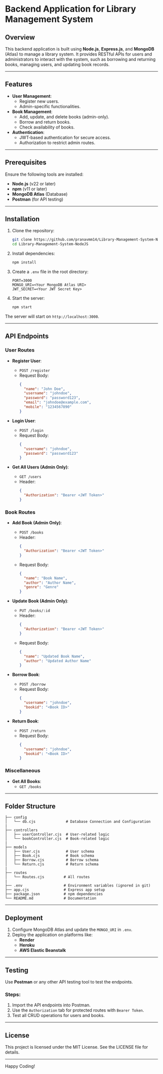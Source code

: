 # Backend Application for Library Management System

## Overview
This backend application is built using **Node.js**, **Express.js**, and **MongoDB** (Atlas) to manage a library system. It provides RESTful APIs for users and administrators to interact with the system, such as borrowing and returning books, managing users, and updating book records.

---

## Features
- **User Management**:
  - Register new users.
  - Admin-specific functionalities.
- **Book Management**:
  - Add, update, and delete books (admin-only).
  - Borrow and return books.
  - Check availability of books.
- **Authentication**:
  - JWT-based authentication for secure access.
  - Authorization to restrict admin routes.

---

## Prerequisites
Ensure the following tools are installed:
- **Node.js** (v22 or later)
- **npm** (v11 or later)
- **MongoDB Atlas** (Database)
- **Postman** (for API testing)

---

## Installation

1. Clone the repository:
   ```bash
   git clone https://github.com/pranavmm14/Library-Management-System-NodeJS.git
   cd Library-Management-System-NodeJS
   ```

2. Install dependencies:
   ```bash
   npm install
   ```

3. Create a `.env` file in the root directory:
   ```plaintext
   PORT=3000
   MONGO_URI=<Your MongoDB Atlas URI>
   JWT_SECRET=<Your JWT Secret Key>
   ```

4. Start the server:
   ```bash
   npm start
   ```

The server will start on `http://localhost:3000`.

---

## API Endpoints

### **User Routes**
- **Register User**:
  - `POST /register`
  - Request Body:
    ```json
    {
      "name": "John Doe",
      "username": "johndoe",
      "password": "password123",
      "email": "johndoe@example.com",
      "mobile": "1234567890"
    }
    ```

- **Login User**:
  - `POST /login`
  - Request Body:
    ```json
    {
      "username": "johndoe",
      "password": "password123"
    }
    ```

- **Get All Users (Admin Only)**:
  - `GET /users`
  - Header:
    ```json
    {
      "Authorization": "Bearer <JWT Token>"
    }
    ```

### **Book Routes**
- **Add Book (Admin Only)**:
  - `POST /books`
  - Header:
    ```json
    {
      "Authorization": "Bearer <JWT Token>"
    }
    ```
  - Request Body:
    ```json
    {
      "name": "Book Name",
      "author": "Author Name",
      "genre": "Genre"
    }
    ```

- **Update Book (Admin Only)**:
  - `PUT /books/:id`
  - Header:
    ```json
    {
      "Authorization": "Bearer <JWT Token>"
    }
    ```
  - Request Body:
    ```json
    {
      "name": "Updated Book Name",
      "author": "Updated Author Name"
    }
    ```

- **Borrow Book**:
  - `POST /borrow`
  - Request Body:
    ```json
    {
      "username": "johndoe",
      "bookid": "<Book ID>"
    }
    ```

- **Return Book**:
  - `POST /return`
  - Request Body:
    ```json
    {
      "username": "johndoe",
      "bookid": "<Book ID>"
    }
    ```

### **Miscellaneous**
- **Get All Books**:
  - `GET /books`

---

## Folder Structure
```plaintext
├── config
│   └── db.cjs              # Database Connection and Configuration
|
├── controllers
│   ├── userController.cjs  # User-related logic
│   └── bookController.cjs  # Book-related logic
|
├── models
│   ├── User.cjs            # User schema
│   ├── Book.cjs            # Book schema
│   ├── Borrow.cjs          # Borrow schema
│   └── Return.cjs          # Return schema
|
├── routes
│   └── Routes.cjs         # All routes
|
├── .env                   # Environment variables (ignored in git)
├── app.cjs                # Express app setup
├── package.json           # npm dependencies
└── README.md              # Documentation
```

---

## Deployment

1. Configure MongoDB Atlas and update the `MONGO_URI` in `.env`.
2. Deploy the application on platforms like:
   - **Render**
   - **Heroku**
   - **AWS Elastic Beanstalk**

---

## Testing
Use **Postman** or any other API testing tool to test the endpoints.

### Steps:
1. Import the API endpoints into Postman.
2. Use the `Authorization` tab for protected routes with `Bearer Token`.
3. Test all CRUD operations for users and books.

---

## License
This project is licensed under the MIT License. See the LICENSE file for details.

---

Happy Coding!

